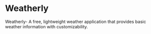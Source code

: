 # Weatherly
Weatherly- A free, lightweight weather application that provides basic weather information with customizability.
